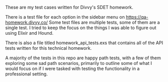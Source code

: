 These are my test cases written for Divvy's SDET homework.

There is a test file for each option in the sidebar menu on https://qa-homework.divvy.co/
Some test files are multiple tests, some of them are a single test. I tried to keep the focus on the things I was able to figure out using Elixir and Hound. 

There is also a file titled homework_api_tests.exs that contains all of the API tests written for this technical homework. 

A majority of the tests in this repo are happy path tests, with a few of them exploring some sad path scenarios, primarily to outline some of what I would focus on if I were tasked with testing the functionality in a professional setting. 

